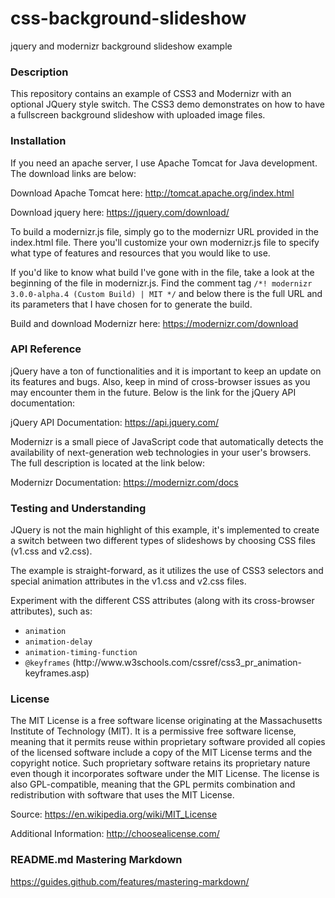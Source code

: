 # css-background-slideshow
jquery and modernizr background slideshow example

### Description
This repository contains an example of CSS3 and Modernizr with an optional JQuery style switch. The CSS3 demo demonstrates on how to have a fullscreen background slideshow with uploaded image files.

### Installation

If you need an apache server, I use Apache Tomcat for Java development. The download links are below:

Download Apache Tomcat here: http://tomcat.apache.org/index.html

Download jquery here: https://jquery.com/download/

To build a modernizr.js file, simply go to the modernizr URL provided in the index.html file. There you'll customize your own modernizr.js file to specify what type of features and resources that you would like to use. 

If you'd like to know what build I've gone with in the file, take a look at the beginning of the file in modernizr.js. Find the comment tag <code>/*! modernizr 3.0.0-alpha.4 (Custom Build) | MIT */</code> and below there is the full URL and its parameters that I have chosen for to generate the build.

Build and download Modernizr here: https://modernizr.com/download

### API Reference

jQuery have a ton of functionalities and it is important to keep an update on its features and bugs. Also, keep in mind of cross-browser issues as you may encounter them in the future. Below is the link for the jQuery API documentation:

jQuery API Documentation: https://api.jquery.com/

Modernizr is a small piece of JavaScript code that automatically detects the availability of next-generation web technologies in your user's browsers. The full description is located at the link below:

Modernizr Documentation: https://modernizr.com/docs

### Testing and Understanding

JQuery is not the main highlight of this example, it's implemented to create a switch between two different types of slideshows by choosing CSS files (v1.css and v2.css).

The example is straight-forward, as it utilizes the use of CSS3 selectors and special animation attributes in the v1.css and v2.css files.

Experiment with the different CSS attributes (along with its cross-browser attributes), such as:
<ul>
<li><code>animation</code></li>
<li><code>animation-delay</code></li>
<li><code>animation-timing-function</code></li>
<li><code>@keyframes</code> (http://www.w3schools.com/cssref/css3_pr_animation-keyframes.asp)</li>
</ul>

### License

The MIT License is a free software license originating at the Massachusetts Institute of Technology (MIT). It is a permissive free software license, meaning that it permits reuse within proprietary software provided all copies of the licensed software include a copy of the MIT License terms and the copyright notice. Such proprietary software retains its proprietary nature even though it incorporates software under the MIT License. The license is also GPL-compatible, meaning that the GPL permits combination and redistribution with software that uses the MIT License.

Source: https://en.wikipedia.org/wiki/MIT_License

Additional Information: http://choosealicense.com/

### README.md Mastering Markdown

https://guides.github.com/features/mastering-markdown/
